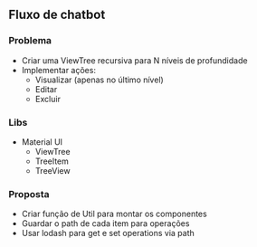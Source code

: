 ## Fluxo de chatbot

### Problema

- Criar uma ViewTree recursiva para N níveis de profundidade
- Implementar ações:
  - Visualizar (apenas no último nível)
  - Editar
  - Excluir

### Libs

- Material UI
  - ViewTree
  - TreeItem
  - TreeView

### Proposta

- Criar função de Util para montar os componentes
- Guardar o path de cada item para operações
- Usar lodash para get e set operations via path